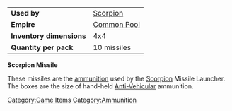 |                          |                                        |
| ------------------------ | -------------------------------------- |
| **Used by**              | [Scorpion](/Scorpion "wikilink")       |
| **Empire**               | [Common Pool](/Common_Pool "wikilink") |
| **Inventory dimensions** | 4x4                                    |
| **Quantity per pack**    | 10 missiles                            |

**Scorpion Missile**

These missiles are the [ammunition](/ammunition "wikilink") used by the
[Scorpion](/Scorpion "wikilink") Missile Launcher. The boxes are the size
of hand-held [Anti-Vehicular](/Anti-Vehicular "wikilink") ammunition.

[Category:Game Items](/Category:Game_Items "wikilink")
[Category:Ammunition](/Category:Ammunition "wikilink")
